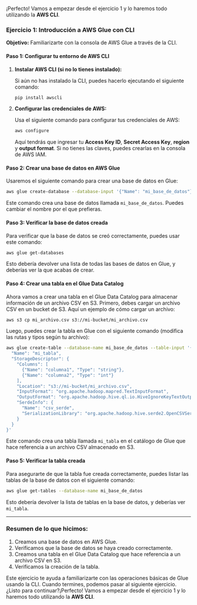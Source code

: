 ¡Perfecto! Vamos a empezar desde el ejercicio 1 y lo haremos todo utilizando la **AWS CLI**.

### **Ejercicio 1: Introducción a AWS Glue con CLI**

**Objetivo:** Familiarizarte con la consola de AWS Glue a través de la CLI.

#### Paso 1: Configurar tu entorno de AWS CLI

1. **Instalar AWS CLI (si no lo tienes instalado):**

   Si aún no has instalado la CLI, puedes hacerlo ejecutando el siguiente comando:

   ```bash
   pip install awscli
   ```

2. **Configurar las credenciales de AWS:**

   Usa el siguiente comando para configurar tus credenciales de AWS:

   ```bash
   aws configure
   ```

   Aquí tendrás que ingresar tu **Access Key ID**, **Secret Access Key**, **region** y **output format**. Si no tienes las claves, puedes crearlas en la consola de AWS IAM.

#### Paso 2: Crear una base de datos en AWS Glue

Usaremos el siguiente comando para crear una base de datos en Glue:

```bash
aws glue create-database --database-input '{"Name": "mi_base_de_datos"}'
```

Este comando crea una base de datos llamada `mi_base_de_datos`. Puedes cambiar el nombre por el que prefieras.

#### Paso 3: Verificar la base de datos creada

Para verificar que la base de datos se creó correctamente, puedes usar este comando:

```bash
aws glue get-databases
```

Esto debería devolver una lista de todas las bases de datos en Glue, y deberías ver la que acabas de crear.

#### Paso 4: Crear una tabla en el Glue Data Catalog

Ahora vamos a crear una tabla en el Glue Data Catalog para almacenar información de un archivo CSV en S3. Primero, debes cargar un archivo CSV en un bucket de S3. Aquí un ejemplo de cómo cargar un archivo:

```bash
aws s3 cp mi_archivo.csv s3://mi-bucket/mi_archivo.csv
```

Luego, puedes crear la tabla en Glue con el siguiente comando (modifica las rutas y tipos según tu archivo):

```bash
aws glue create-table --database-name mi_base_de_datos --table-input '{
  "Name": "mi_tabla",
  "StorageDescriptor": {
    "Columns": [
      {"Name": "columna1", "Type": "string"},
      {"Name": "columna2", "Type": "int"}
    ],
    "Location": "s3://mi-bucket/mi_archivo.csv",
    "InputFormat": "org.apache.hadoop.mapred.TextInputFormat",
    "OutputFormat": "org.apache.hadoop.hive.ql.io.HiveIgnoreKeyTextOutputFormat",
    "SerdeInfo": {
      "Name": "csv_serde",
      "SerializationLibrary": "org.apache.hadoop.hive.serde2.OpenCSVSerde"
    }
  }
}'
```

Este comando crea una tabla llamada `mi_tabla` en el catálogo de Glue que hace referencia a un archivo CSV almacenado en S3.

#### Paso 5: Verificar la tabla creada

Para asegurarte de que la tabla fue creada correctamente, puedes listar las tablas de la base de datos con el siguiente comando:

```bash
aws glue get-tables --database-name mi_base_de_datos
```

Esto debería devolver la lista de tablas en la base de datos, y deberías ver `mi_tabla`.

---

### Resumen de lo que hicimos:
1. Creamos una base de datos en AWS Glue.
2. Verificamos que la base de datos se haya creado correctamente.
3. Creamos una tabla en el Glue Data Catalog que hace referencia a un archivo CSV en S3.
4. Verificamos la creación de la tabla.

Este ejercicio te ayuda a familiarizarte con las operaciones básicas de Glue usando la CLI. Cuando termines, podemos pasar al siguiente ejercicio. ¿Listo para continuar?¡Perfecto! Vamos a empezar desde el ejercicio 1 y lo haremos todo utilizando la **AWS CLI**.